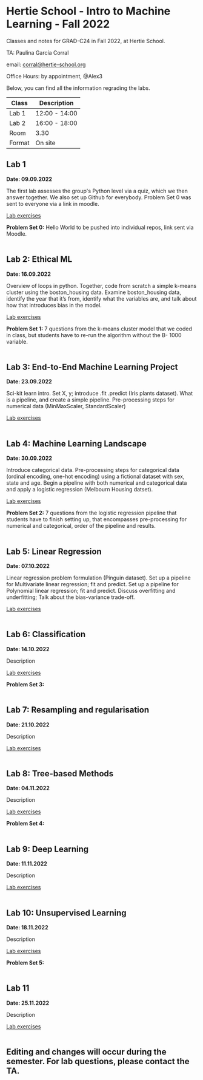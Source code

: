 # Hertie School - Intro to Machine Learning - Fall 2022
Classes and notes for GRAD-C24 in Fall 2022, at Hertie School.

TA: Paulina García Corral

email: corral@hertie-school.org

Office Hours: by appointment, @Alex3

Below, you can find all the information regrading the labs.


| Class       | Description   |
| ----------- | ------------- |
| Lab 1       | 12:00 - 14:00 |
| Lab 2       | 16:00 - 18:00 |
| Room        | 3.30          |
| Format      | On site       |

## Lab 1

**Date: 09.09.2022**

The first lab assesses the group's Python level via a quiz, which we then answer together. We also set up Github for everybody. Problem Set 0 was sent to everyone via a link in moodle.

[Lab exercises](https://github.com/Hertie-School-Machine-Learning-F2022/Class_Lab_01)

**Problem Set 0:** Hello World to be pushed into individual repos, link sent via Moodle. <br/><br/>

## Lab 2: Ethical ML

**Date: 16.09.2022**

Overview of loops in python. Together, code from scratch a simple k-means cluster using the boston_housing data. Examine boston_housing data, identify the year that it’s from, identify what the variables are, and talk about how that introduces bias in the model.

[Lab exercises]()

**Problem Set 1:** 7 questions from the k-means cluster model that we coded in class, but students have to re-run the algorithm without the B- 1000 variable. <br/><br/>

## Lab 3: End-to-End Machine Learning Project

**Date: 23.09.2022**

Sci-kit learn intro. Set X, y; introduce .fit .predict (Iris plants dataset). What is a pipeline, and create a simple pipeline. Pre-processing steps for numerical data (MinMaxScaler, StandardScaler)

[Lab exercises]() <br/><br/>

## Lab 4: Machine Learning Landscape

**Date: 30.09.2022**

Introduce categorical data. Pre-processing steps for categorical data (ordinal encoding, one-hot encoding) using a fictional dataset with sex, state and age. Begin a pipeline with both numerical and categorical data and apply a logistic regression (Melbourn Housing datset).

[Lab exercises]()

**Problem Set 2:** 7 questions from the logistic regression pipeline that students have to finish setting up, that encompasses pre-processing for numerical and categorical, order of the pipeline and results. <br/><br/>

## Lab 5: Linear Regression

**Date: 07.10.2022**

Linear regression problem formulation (Pinguin dataset). Set up a pipeline for Multivariate linear regression; fit and predict. Set up a pipeline for Polynomial linear regression; fit and predict. Discuss overfitting and underfitting; Talk about the bias-variance trade-off.

[Lab exercises]() <br/><br/>

## Lab 6: Classification

**Date: 14.10.2022**

Description

[Lab exercises]()

**Problem Set 3:** <br/><br/>

## Lab 7: Resampling and regularisation

**Date: 21.10.2022**

Description

[Lab exercises]() <br/><br/>

## Lab 8: Tree-based Methods

**Date: 04.11.2022**

Description

[Lab exercises]()

**Problem Set 4:**  <br/><br/>

## Lab 9: Deep Learning

**Date: 11.11.2022**

Description

[Lab exercises]() <br/><br/>

## Lab 10: Unsupervised Learning

**Date: 18.11.2022**

Description

[Lab exercises]()

**Problem Set 5:**  <br/><br/>

## Lab 11

**Date: 25.11.2022**

Description

[Lab exercises]() <br/><br/>

## Editing and changes will occur during the semester. For lab questions, please contact the TA. 
